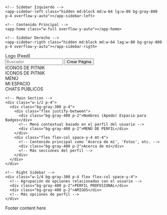 
  <!-- <div class="topbar stick">
		<div class="logo">
			<a title="" href="newsfeed.html"><img src="/assets/images/logo.png" alt=""></a>
		</div>
		<div class="top-area">
			<div class="main-menu">
				<span>
			    	<i class="fa fa-braille"></i>
			    </span>
			</div>
			<div class="top-search">
				<form method="post" class="">
					<input type="text" placeholder="Search People, Pages, Groups etc">
					<button data-ripple><i><svg xmlns="http://www.w3.org/2000/svg" data-name="Layer 1" viewBox="0 0 512 512" class="search-icon" height="15px" width="15px">
                        <path d="M455 455a25 25 0 01-35.4 0l-81.3-81.2a32.2 32.2 0 01-.9-44.7 137 137 0 00-101-229.5h-.5a136 136 0 00-97 40.9 137.3 137.3 0 00.6 192.7 136.4 136.4 0 00139.2 33.6 25 25 0 0115.3 47.6 187 187 0 01-190-46 187.5 187.5 0 01-.8-263 185.6 185.6 0 01132.5-55.8h.8A187 187 0 01385 350l69.9 69.8a25 25 0 010 35.4z"></path>
                        <path d="M0 0h512v512H0z" fill="none"></path>
                    </svg></i></button>
				</form>
			</div>
			<div class="page-name">
			    <span>Newsfeed</span>
			 </div>
			<ul class="setting-area float-left">
				<li><a href="newsfeed.html" title="Home" data-ripple=""><i><svg xmlns="http://www.w3.org/2000/svg" viewBox="0 0 514 458.5" class="" height="15px" fill="white">
					<path d="M507 185.7L315.7 20.9C283.6-6.7 236.8-7 204.3 20.2L7.2 185.5c-8.5 7.1-9.6 19.7-2.5 28.2 4 4.7 9.6 7.2 15.3 7.2s9.1-1.5 12.8-4.7l25.6-21.4v165.4c.9 54.4 45.4 98.4 100 98.4h197.2c54.6 0 99.1-44 100-98.4V194.3l25.4 21.8c8.4 7.2 21 6.3 28.2-2.1 7.2-8.4 6.3-21-2.1-28.2zM298.7 418.5h-83.5v-65.7c0-23 18.7-41.8 41.8-41.8s41.8 18.7 41.8 41.8v65.7zm116.8-60c0 33.1-26.9 60-60 60h-16.8v-65.7c0-45.1-36.7-81.8-81.8-81.8s-81.8 36.7-81.8 81.8v65.7h-16.8c-33.1 0-60-26.9-60-60V161.2L230 50.9c17.4-14.6 42.4-14.4 59.6.4l126 108.5v198.7z"></path>
				</svg></i></a></li>
				<li>
					<a href="" title="Friend Requests" data-ripple=""><em class="bg-red">5</em>
						<i><svg id="Layer_2" xmlns="http://www.w3.org/2000/svg" viewBox="0 0 499.3 512" height="16px" fill="white">
							<g>
								<path d="M196.3 239.5c30.4 0 58.1-11.4 79.3-30.1 7.2 12.8 17.4 23.7 30 32 15.5 10.1 33.1 15.4 51.2 15.4 6.4 0 12.8-.7 19.2-2 24.5-5.1 45.6-19.4 59.3-40.3 13.7-20.9 18.5-45.9 13.4-70.4-7.7-36.9-36.5-65.5-73.5-72.9-10.8-2.1-21.4 4.9-23.5 15.7-2.1 10.8 4.9 21.4 15.7 23.5 21.2 4.2 37.8 20.6 42.1 41.8 2.9 14 .2 28.4-7.7 40.3-7.9 12-19.9 20.2-34 23.1-14 2.9-28.4.2-40.3-7.7-12-7.9-20.2-19.9-23.1-34-.1-.6-.3-1.3-.5-1.9 7.7-15.8 12.1-33.6 12.1-52.4C316 53.7 262.3 0 196.3 0S76.5 53.7 76.5 119.8s53.7 119.8 119.8 119.8zm0-199.5c44 0 79.8 35.8 79.8 79.8s-35.8 79.8-79.8 79.8-79.8-35.8-79.8-79.8S152.3 40 196.3 40zM498.4 415.2c-15.6-51.9-57.9-92.1-110.5-105.1-10.7-2.6-21.6 3.9-24.2 14.6-2.6 10.7 3.9 21.6 14.6 24.2 38.9 9.6 70.2 39.3 81.7 77.7 2.6 8.7 10.5 14.3 19.1 14.3s3.8-.3 5.8-.8c10.6-3.2 16.6-14.3 13.4-24.9zM323.4 365.5c-7.8-7.8-20.5-7.8-28.3 0-7.8 7.8-7.8 20.5 0 28.3l25.7 25.7c-24.5 3.1-64.3 7.5-106.6 9.4-115.7 5-154.1-12.4-166.7-23.2-6.8-5.8-7.6-11.2-7.6-15.3 0-9.5 3.7-17.3 11.4-24.5C88.6 331 197 329.1 235.6 331.3c11 .6 20.5-7.8 21.1-18.8.6-11-7.8-20.5-18.8-21.1-1.6 0-38.8-2.2-83.1 1.9-62 5.6-106 20.3-130.8 43.5C8.5 351.3.2 369.7 0 390c-.2 17.8 7.3 33.7 21.5 46 26.3 22.7 76.7 33.8 153.5 33.8s26.8-.3 41.4-1c36.6-1.6 70.8-5 95.7-7.9l-16.9 16.9c-7.8 7.8-7.8 20.5 0 28.3 3.9 3.9 9 5.9 14.1 5.9s10.2-2 14.1-5.9l56.2-56.2c3.8-3.8 5.9-8.8 5.9-14.1s-2.1-10.4-5.9-14.1l-56.2-56.2z"></path>
							</g>
						</svg></i>
					</a>
					<div class="dropdowns">
						<span>5 New Requests <a href="#" title="">View all Requests</a></span>
						<ul class="drops-menu">
							<li>
								<div>
									<figure>
										<img src="/assets/images/resources/thumb-2.jpg" alt="">
									</figure>
									<div class="mesg-meta">
										<h6><a href="#" title="">Loren</a></h6>
										<span><b>Amy</b> is mutule friend</span>
										<i>yesterday</i>
									</div>
									<div class="add-del-friends">
										<a href="#" title=""><i class="ti-heart"></i></a>
										<a href="#" title=""><i class="ti-trash"></i></a>
									</div>
								</div>	
							</li>
							<li>
								<div>
									<figure>
										<img src="/assets/images/resources/thumb-3.jpg" alt="">
									</figure>
									<div class="mesg-meta">
										<h6><a href="#" title="">Tina Trump</a></h6>
										<span><b>Simson</b> is mutule friend</span>
										<i>2 days ago</i>
									</div>
									<div class="add-del-friends">
										<a href="#" title=""><i class="ti-heart"></i></a>
										<a href="#" title=""><i class="ti-trash"></i></a>
									</div>
								</div>	
							</li>
							<li>
								<div>
									<figure>
										<img src="/assets/images/resources/thumb-4.jpg" alt="">
									</figure>
									<div class="mesg-meta">
										<h6><a href="#" title="">Andrew</a></h6>
										<span><b>Bikra</b> is mutule friend</span>
										<i>4 hours ago</i>
									</div>
									<div class="add-del-friends">
										<a href="#" title=""><i class="ti-heart"></i></a>
										<a href="#" title=""><i class="ti-trash"></i></a>
									</div>
								</div>
							</li>
							<li>
								<div>
									<figure>
										<img src="/assets/images/resources/thumb-5.jpg" alt="">
									</figure>
									<div class="mesg-meta">
										<h6><a href="#" title="">Dasha</a></h6>
										<span><b>Sarah</b> is mutule friend</span>
										<i>9 hours ago</i>
									</div>
									<div class="add-del-friends">
										<a href="#" title=""><i class="ti-heart"></i></a>
										<a href="#" title=""><i class="ti-trash"></i></a>
									</div>
								</div>	
							</li>
							<li>
								<div>
									<figure>
										<img src="/assets/images/resources/thumb-1.jpg" alt="">
									</figure>
									<div class="mesg-meta">
										<h6><a href="#" title="">Emily</a></h6>
										<span><b>Amy</b> is mutule friend</span>
										<i>4 hours ago</i>
									</div>
									<div class="add-del-friends">
										<a href="#" title=""><i class="ti-heart"></i></a>
										<a href="#" title=""><i class="ti-trash"></i></a>
									</div>
								</div>	
							</li>
						</ul>
						<a href="friend-requests.html" title="" class="more-mesg">View All</a>
					</div>
				</li>
				<li>
					<a href="#" title="Notification" data-ripple="">
						<i><svg xmlns="http://www.w3.org/2000/svg" width="17" height="17" viewBox="0 0 24 24" fill="none" stroke="currentColor" stroke-width="2" stroke-linecap="round" stroke-linejoin="round" class="feather feather-bell">
							<path d="M18 8A6 6 0 0 0 6 8c0 7-3 9-3 9h18s-3-2-3-9"></path>
							<path d="M13.73 21a2 2 0 0 1-3.46 0"></path>
						</svg></i><em class="bg-purple">7</em>
					</a>
					<div class="dropdowns">
						<span>4 New Notifications <a href="#" title="">Mark all as read</a></span>
						<ul class="drops-menu">
							<li>
								<a href="notifications.html" title="">
									<figure>
										<img src="/assets/images/resources/thumb-1.jpg" alt="">
										<span class="status f-online"></span>
									</figure>
									<div class="mesg-meta">
										<h6>sarah Loren</h6>
										<span>commented on your new profile status</span>
										<i>2 min ago</i>
									</div>
								</a>
							</li>
							<li>
								<a href="notifications.html" title="">
									<figure>
										<img src="/assets/images/resources/thumb-2.jpg" alt="">
										<span class="status f-online"></span>
									</figure>
									<div class="mesg-meta">
										<h6>Jhon doe</h6>
										<span>Nicholas Grissom just became friends. Write on his wall.</span>
										<i>4 hours ago</i>
										<figure>
											<span>Today is Marina Valentine’s Birthday! wish for celebrating</span>
											<img src="/assets/images/birthday.png" alt="">
										</figure>
									</div>
								</a>
							</li>
							<li>
								<a href="notifications.html" title="">
									<figure>
										<img src="/assets/images/resources/thumb-3.jpg" alt="">
										<span class="status f-online"></span>
									</figure>
									<div class="mesg-meta">
										<h6>Andrew</h6>
										<span>commented on your photo.</span>
										<i>Sunday</i>
										<figure>
											<span>"Celebrity looks Beautiful in that outfit! We should see each"</span>
											<img src="/assets/images/resources/admin.jpg" alt="">
										</figure>
									</div>
								</a>
							</li>
							<li>
								<a href="notifications.html" title="">
									<figure>
										<img src="/assets/images/resources/thumb-4.jpg" alt="">
										<span class="status f-online"></span>
									</figure>
									<div class="mesg-meta">
										<h6>Tom cruse</h6>
										<span>nvited you to attend to his event Goo in</span>
										<i>May 19</i>
									</div>
								</a>
								<span class="tag">New</span>
							</li>
							<li>
								<a href="notifications.html" title="">
									<figure>
										<img src="/assets/images/resources/thumb-5.jpg" alt="">
										<span class="status f-online"></span>
									</figure>
									<div class="mesg-meta">
										<h6>Amy</h6>
										<span>Andrew Changed his profile picture. </span>
										<i>dec 18</i>
									</div>
								</a>
								<span class="tag">New</span>
							</li>
						</ul>
						<a href="notifications.html" title="" class="more-mesg">View All</a>
					</div>
				</li>
				<li>
					<a href="#" title="Messages" data-ripple=""><i><svg xmlns="http://www.w3.org/2000/svg" width="17" height="17" viewBox="0 0 24 24" fill="none" stroke="currentColor" stroke-width="2" stroke-linecap="round" stroke-linejoin="round" class="feather feather-message-square">
						<path d="M21 15a2 2 0 0 1-2 2H7l-4 4V5a2 2 0 0 1 2-2h14a2 2 0 0 1 2 2z"></path>
					</svg></i><em class="bg-blue">9</em></a>
					<div class="dropdowns">
						<span>5 New Messages <a href="#" title="">Mark all as read</a></span>
						<ul class="drops-menu">
							<li>
								<a class="show-mesg" href="#" title="">
									<figure>
										<img src="/assets/images/resources/thumb-1.jpg" alt="">
										<span class="status f-online"></span>
									</figure>
									<div class="mesg-meta">
										<h6>sarah Loren</h6>
										<span><i class="ti-check"></i> Hi, how r u dear ...?</span>
										<i>2 min ago</i>
									</div>
								</a>
							</li>
							<li>
								<a class="show-mesg" href="#" title="">
									<figure>
										<img src="/assets/images/resources/thumb-2.jpg" alt="">
										<span class="status f-offline"></span>
									</figure>
									<div class="mesg-meta">
										<h6>Jhon doe</h6>
										<span><i class="ti-check"></i> We’ll have to check that at the office and see if the client is on board with</span>
										<i>2 min ago</i>
									</div>
								</a>
							</li>
							<li>
								<a class="show-mesg" href="#" title="">
									<figure>
										<img src="/assets/images/resources/thumb-3.jpg" alt="">
										<span class="status f-online"></span>
									</figure>
									<div class="mesg-meta">
										<h6>Andrew</h6>
										<span> <i class="fa fa-paperclip"></i>Hi Jack's! It’s Diana, I just wanted to let you know that we have to reschedule..</span>
										<i>2 min ago</i>
									</div>
								</a>
							</li>
							<li>
								<a class="show-mesg" href="#" title="">
									<figure>
										<img src="/assets/images/resources/thumb-4.jpg" alt="">
										<span class="status f-offline"></span>
									</figure>
									<div class="mesg-meta">
										<h6>Tom cruse</h6>
										<span><i class="ti-check"></i> Great, I’ll see you tomorrow!.</span>
										<i>2 min ago</i>
									</div>
								</a>
								<span class="tag">New</span>
							</li>
							<li>
								<a class="show-mesg" href="#" title="">
									<figure>
										<img src="/assets/images/resources/thumb-5.jpg" alt="">
										<span class="status f-away"></span>
									</figure>
									<div class="mesg-meta">
										<h6>Amy</h6>
										<span><i class="fa fa-paperclip"></i> Sed ut perspiciatis unde omnis iste natus error sit </span>
										<i>2 min ago</i>
									</div>
								</a>
								<span class="tag">New</span>
							</li>
						</ul>
						<a href="chat-messenger.html" title="" class="more-mesg">View All</a>
					</div>
				</li>
				<li><a href="#" title="Languages" data-ripple=""><i>
					<svg xmlns="http://www.w3.org/2000/svg" width="17" height="17" viewBox="0 0 24 24" fill="none" stroke="currentColor" stroke-width="1" stroke-linecap="round" stroke-linejoin="round" class="feather feather-globe"><circle cx="12" cy="12" r="10"></circle><line x1="2" y1="12" x2="22" y2="12"></line><path d="M12 2a15.3 15.3 0 0 1 4 10 15.3 15.3 0 0 1-4 10 15.3 15.3 0 0 1-4-10 15.3 15.3 0 0 1 4-10z"></path></svg></i><em>EN</em></a>
					<div class="dropdowns languages">
						<div data-gutter="10" class="row">
							<div class="col-md-3">
							  <ul class="dropdown-meganav-select-list-lang">
								<li>
								  <a href="#">
									<img title="Image Title" alt="Image Alternative text" src="/assets/images/flags/UK.png">English(UK)
								  </a>
								</li>
								<li class="active">
								  <a href="#">
									<img title="Image Title" alt="Image Alternative text" src="/assets/images/flags/US.png">English(US)
								  </a>
								</li>
								<li>
								  <a href="#">
									<img title="Image Title" alt="Image Alternative text" src="/assets/images/flags/DE.png">Deutsch
								  </a>
								</li>
								<li>
								  <a href="#">
									<img title="Image Title" alt="Image Alternative text" src="/assets/images/flags/NED.png">Nederlands
								  </a>
								</li>
								<li>
								  <a href="#">
									<img title="Image Title" alt="Image Alternative text" src="/assets/images/flags/FR.png">Français
								  </a>
								</li>
								<li>
								  <a href="#">
									<img title="Image Title" alt="Image Alternative text" src="/assets/images/flags/SP.png">Español
								  </a>
								</li>
								<li>
								  <a href="#">
									<img title="Image Title" alt="Image Alternative text" src="/assets/images/flags/ARG.png">Español (AR)
								  </a>
								</li>
								<li>
								  <a href="#">
									<img title="Image Title" alt="Image Alternative text" src="/assets/images/flags/IT.png">Italiano
								  </a>
								</li>
								<li>
								  <a href="#">
									<img title="Image Title" alt="Image Alternative text" src="/assets/images/flags/PT.png">Português (PT)
								  </a>
								</li>
								<li>
								  <a href="#">
									<img title="Image Title" alt="Image Alternative text" src="/assets/images/flags/BR.png">Português (BR)
								  </a>
								</li>

							  </ul>
							</div>
							<div class="col-md-3">
							  <ul class="dropdown-meganav-select-list-lang">
								<li>
								  <a href="#">
									<img title="Image Title" alt="Image Alternative text" src="/assets/images/flags/FIN.png">Suomi
								  </a>
								</li>
								<li>
								  <a href="#">
									<img title="Image Title" alt="Image Alternative text" src="/assets/images/flags/SW.png">Svenska
								  </a>
								</li>
								<li>
								  <a href="#">
									<img title="Image Title" alt="Image Alternative text" src="/assets/images/flags/DEN.png">Dansk
								  </a>
								</li>
								<li>
								  <a href="#">
									<img title="Image Title" alt="Image Alternative text" src="/assets/images/flags/CZ.png">Čeština
								  </a>
								</li>
								<li>
								  <a href="#">
									<img title="Image Title" alt="Image Alternative text" src="/assets/images/flags/HUN.png">Magyar
								  </a>
								</li>
								<li>
								  <a href="#">
									<img title="Image Title" alt="Image Alternative text" src="/assets/images/flags/ROM.png">Română
								  </a>
								</li>
								<li>
								  <a href="#">
									<img title="Image Title" alt="Image Alternative text" src="/assets/images/flags/JP.png">日本語
								  </a>
								</li>
								<li>
								  <a href="#">
									<img title="Image Title" alt="Image Alternative text" src="/assets/images/flags/CN.png">简体中文
								  </a>
								</li>
								<li>
								  <a href="#">
									<img title="Image Title" alt="Image Alternative text" src="/assets/images/flags/PL.png">Polski
								  </a>
								</li>
								<li>
								  <a href="#">
									<img title="Image Title" alt="Image Alternative text" src="/assets/images/flags/GR.png">Ελληνικά
								  </a>
								</li>

							  </ul>
							</div>
							<div class="col-md-3">
							  <ul class="dropdown-meganav-select-list-lang">
								<li>
								  <a href="#">
									<img title="Image Title" alt="Image Alternative text" src="/assets/images/flags/TUR.png">Türkçe
								  </a>
								</li>
								<li>
								  <a href="#">
									<img title="Image Title" alt="Image Alternative text" src="/assets/images/flags/BUL.png">Български
								  </a>
								</li>
								<li>
								  <a href="#">
									<img title="Image Title" alt="Image Alternative text" src="/assets/images/flags/ARB.png">العربية
								  </a>
								</li>
								<li>
								  <a href="#">
									<img title="Image Title" alt="Image Alternative text" src="/assets/images/flags/KOR.png">한국어
								  </a>
								</li>
								<li>
								  <a href="#">
									<img title="Image Title" alt="Image Alternative text" src="/assets/images/flags/ISR.png">עברית
								  </a>
								</li>
								<li>
								  <a href="#">
									<img title="Image Title" alt="Image Alternative text" src="/assets/images/flags/LAT.png">Latviski
								  </a>
								</li>
								<li>
								  <a href="#">
									<img title="Image Title" alt="Image Alternative text" src="/assets/images/flags/UKR.png">Українська
								  </a>
								</li>
								<li>
								  <a href="#">
									<img title="Image Title" alt="Image Alternative text" src="/assets/images/flags/IND.png">Bahasa Indonesia
								  </a>
								</li>
								<li>
								  <a href="#">
									<img title="Image Title" alt="Image Alternative text" src="/assets/images/flags/MAL.png">Bahasa Malaysia
								  </a>
								</li>
								<li>
								  <a href="#">
									<img title="Image Title" alt="Image Alternative text" src="/assets/images/flags/TAI.png">ภาษาไทย
								  </a>
								</li>

							  </ul>
							</div>
							<div class="col-md-3">
							  <ul class="dropdown-meganav-select-list-lang">
								<li>
								  <a href="#">
									<img title="Image Title" alt="Image Alternative text" src="/assets/images/flags/CRO.png">Hrvatski
								  </a>
								</li>
								<li>
								  <a href="#">
									<img title="Image Title" alt="Image Alternative text" src="/assets/images/flags/LIT.png">Lietuvių
								  </a>
								</li>
								<li>
								  <a href="#">
									<img title="Image Title" alt="Image Alternative text" src="/assets/images/flags/SLO.png">Slovenčina
								  </a>
								</li>
								<li>
								  <a href="#">
									<img title="Image Title" alt="Image Alternative text" src="/assets/images/flags/SERB.png">Srpski
								  </a>
								</li>
								<li>
								  <a href="#">
									<img title="Image Title" alt="Image Alternative text" src="/assets/images/flags/SLOVE.png">Slovenščina
								  </a>
								</li>
								<li>
								  <a href="#">
									<img title="Image Title" alt="Image Alternative text" src="/assets/images/flags/NAM.png">Tiếng Việt
								  </a>
								</li>
								<li>
								  <a href="#">
									<img title="Image Title" alt="Image Alternative text" src="/assets/images/flags/PHI.png">Filipino
								  </a>
								</li>
								<li>
								  <a href="#">
									<img title="Image Title" alt="Image Alternative text" src="/assets/images/flags/ICE.png">Íslenska
								  </a>
								</li>
								<li>
								  <a href="#">
									<img title="Image Title" alt="Image Alternative text" src="/assets/images/flags/EST.png">Eesti
								  </a>
								</li>
								<li>
								  <a href="#">
									<img title="Image Title" alt="Image Alternative text" src="/assets/images/flags/RU.png">Русский
								  </a>
								</li>
							  </ul>
							</div>
						  </div>
					</div>
				</li>
				<li><a href="#" title="Help" data-ripple=""><i>
					<svg xmlns="http://www.w3.org/2000/svg" width="17" height="17" viewBox="0 0 24 24" fill="none" stroke="currentColor" stroke-width="2" stroke-linecap="round" stroke-linejoin="round" class="feather feather-help-circle"><circle cx="12" cy="12" r="10"></circle><path d="M9.09 9a3 3 0 0 1 5.83 1c0 2-3 3-3 3"></path><line x1="12" y1="17" x2="12.01" y2="17"></line></svg></i></a>
					<div class="dropdowns helps">
						<span>Quick Help</span>
						<form method="post">
							<input type="text" placeholder="How can we help you?">
						</form>
						<span>Help with this page</span>
						<ul class="help-drop">
							<li><a href="forum.html" title=""><i class="fa-brands fa-forumbee"></i> Community & Forum</a></li>
							<li><a href="faq.html" title=""><i class="fa-regular fa-circle-question"></i> FAQs</a></li>
							<li><a href="career.html" title=""><i class="fa-sharp fa-regular fa-signal"></i> Carrers</a></li>
							<li><a href="privacy.html" title=""><i class="fa-regular fa-newspaper"></i> Terms & Policy</a></li>
							<li><a href="#" title=""><i class="fa-regular fa-location-dot"></i> Contact</a></li>
							<li><a href="#" title=""><i class="fa-regular fa-bug"></i> Report a Problem</a></li>
						</ul>
					</div>
				</li>
			</ul>
			<div class="user-img">
				<h5>Jack Carter</h5>
				<img src="/assets/images/resources/admin.jpg" alt="">
				<span class="status f-online"></span>
				<div class="user-setting">
					<span class="seting-title">Chat setting <a href="#" title="">see all</a></span>
					<ul class="chat-setting">
						<li><a href="#" title=""><span class="status f-online"></span>online</a></li>
						<li><a href="#" title=""><span class="status f-away"></span>away</a></li>
						<li><a href="#" title=""><span class="status f-off"></span>offline</a></li>
					</ul>
					<span class="seting-title">User setting <a href="#" title="">see all</a></span>
					<ul class="log-out">
						<li><a href="about.html" title=""><i class="ti-user"></i> view profile</a></li>
						<li><a href="setting.html" title=""><i class="ti-pencil-alt"></i>edit profile</a></li>
						<li><a href="#" title=""><i class="ti-target"></i>activity log</a></li>
						<li><a href="setting.html" title=""><i class="ti-settings"></i>account setting</a></li>
						<li><a href="logout.html" title=""><i class="ti-power-off"></i>log out</a></li>
					</ul>
				</div>
			</div>
			<span class="main-menu" data-ripple="">
				<svg xmlns="http://www.w3.org/2000/svg" width="16" viewBox="0 0 24 24" fill="none" stroke="currentColor" stroke-width="2" stroke-linecap="round" stroke-linejoin="round" class="feather feather-sliders">
					<line x1="4" y1="21" x2="4" y2="14"></line>
					<line x1="4" y1="10" x2="4" y2="3"></line>
					<line x1="12" y1="21" x2="12" y2="12"></line>
					<line x1="12" y1="8" x2="12" y2="3"></line>
					<line x1="20" y1="21" x2="20" y2="16"></line>
					<line x1="20" y1="12" x2="20" y2="3"></line>
					<line x1="1" y1="14" x2="7" y2="14"></line>
					<line x1="9" y1="8" x2="15" y2="8"></line>
					<line x1="17" y1="16" x2="23" y2="16"></line>
				</svg>
				</span>
		</div>
		<nav>
			<ul class="nav-list">
				<li><a class="" href="#" title=""><i class="fa fa-home"></i> Home Pages</a>
					<ul>
						<li><a href="index.html" title="">Home 1</a></li>
						<li><a href="index2.html" title="">Home 2</a></li>
						<li><a href="company-landing.html" title="">Company Landing</a></li>
						<li><a href="pitrest.html" title="">Pitrest</a></li>
						<li><a href="redpit.html" title="">Redpit</a></li>
						<li><a href="redpit-category.html" title="">Redpit Category</a></li>
						<li><a href="soundnik.html" title="">Soundnik</a></li>
						<li><a href="soundnik-detail.html" title="">Soundnik Single</a></li>
						<li><a href="career.html" title="">Pitjob</a></li>
						<li><a href="shop.html" title="">Shop</a></li>
						<li><a href="classified.html" title="">Classified</a></li>
						<li><a href="pitpoint.html" title="">PitPoint</a></li>
						<li><a href="pittube.html" title="">Pittube</a></li>
						<li><a href="chat-messenger.html" title="">Messenger</a></li>
					</ul>
				</li>
				<li><a class="" href="#" title=""><i class="fa-solid fa-microphone"></i> Podcast</a>
					<ul>
						<li><a href="podcast.html" title="">Podcast</a></li>
						<li><a href="podcast-all.html" title="">Pittube All</a></li>
						<li><a href="podcast-personal.html" title="">Podcast Personal</a></li>
						<li><a href="live-streaming.html" title="">Live Streaming</a></li>
					</ul>
				</li>
				<li><a class="" href="#" title=""><i class="fa fa-film"></i> Pittube</a>
					<ul>
						<li><a href="pittube.html" title="">Pittube</a></li>
						<li><a href="pittube-detail.html" title="">Pittube single</a></li>
						<li><a href="pittube-category.html" title="">Pittube Category</a></li>
						<li><a href="pittube-channel.html" title="">Pittube Channel</a></li>
						<li><a href="pittube-search-result.html" title="">Pittube Search Result</a></li>
					</ul>
				</li>
				<li><a class="" href="#" title=""><i class="fa fa-female"></i> PitPoint</a>
					<ul>
						<li><a href="pitpoint.html" title="">PitPoint</a></li>
						<li><a href="pitpoint-detail.html" title="">Pitpoint Detail</a></li>
						<li><a href="pitpoint-list.html" title="">Pitpoint List style</a></li>
						<li><a href="pitpoint-without-baner.html" title="">Pitpoint without Banner</a></li>
						<li><a href="pitpoint-search-result.html" title="">Pitpoint Search</a></li>
					</ul>
				</li>
				<li><a class="" href="#" title=""><i class="fa fa-graduation-cap"></i> Pitjob</a>
					<ul>
						<li><a href="career.html" title="">Pitjob</a></li>
						<li><a href="career-detail.html" title="">Pitjob Detail</a></li>
						<li><a href="career-search-result.html" title="">Job seach page</a></li>
						<li><a href="social-post-detail.html" title="">Social Post Detail</a></li>
					</ul>
				</li>
				<li><a class="" href="#" title=""><i class="fa fa-repeat"></i> Timeline</a>
					<ul>
						<li><a href="timeline.html" title="">Timeline</a></li>
						<li><a href="timeline-photos.html" title="">Timeline Photos</a></li>
						<li><a href="timeline-videos.html" title="">Timeline Videos</a></li>
						<li><a href="timeline-groups.html" title="">Timeline Groups</a></li>
						<li><a href="timeline-friends.html" title="">Timeline Friends</a></li>
						<li><a href="timeline-friends2.html" title="">Timeline Friends-2</a></li>
						<li><a href="about.html" title="">Timeline About</a></li>
						<li><a href="blog-posts.html" title="">Timeline Blog</a></li>
						<li><a href="friends-birthday.html" title="">Friends' Birthday</a></li>
						<li><a href="newsfeed.html" title="">Newsfeed</a></li>
						<li><a href="search-result.html" title="">Search Result</a></li>
						<li><a href="library.html" title="">Library</a></li>
						<li><a href="library-detail.html" title="">Library Detail</a></li>
						<li><a href="ad-center.html" title="">Ad Center</a></li>
					</ul>
				</li>
				<li><a class="" href="#" title=""><i class="fa fa-heart"></i> Favourit Page</a>
					<ul>
						<li><a href="fav-page.html" title="">Favourit Page</a></li>
						<li><a href="games.html" title="">Games</a></li>
						<li><a href="fav-favers.html" title="">Fav Page Likers</a></li>
						<li><a href="fav-events.html" title="">Fav Events</a></li>
						<li><a href="fav-event-invitations.html" title="">Fav Event Invitations</a></li>
						<li><a href="event-calendar.html" title="">Event Calendar</a></li>
						<li><a href="fav-page-create.html" title="">Create New Page</a></li>
						<li><a href="price-plans.html" title="">Price Plan</a></li>
					</ul>
				</li>
				<li><a class="" href="#" title=""><i class="fa-brands fa-forumbee"></i> Forum</a>
					<ul>
						<li><a href="forum.html" title="">Forum</a></li>
						<li><a href="forum-create-topic.html" title="">Forum Create Topic</a></li>
						<li><a href="forum-open-topic.html" title="">Forum Open Topic</a></li>
						<li><a href="forums-category.html" title="">Forum Category</a></li>
					</ul>
				</li>
				<li><a class="" href="#" title=""><i class="fa-solid fa-star"></i> Featured</a>
					<ul>
						<li><a href="chat-messenger.html" title="">Messenger (Chatting)</a></li>
						<li><a href="notifications.html" title="">Notifications</a></li>
						<li><a href="badges.html" title="">Badges</a></li>
						<li><a href="faq.html" title="">Faq's</a></li>
						<li><a href="contribution.html" title="">Contriburion Page</a></li>
						<li><a href="manage-page.html" title="">Manage Page</a></li>
						<li><a href="weather-forecast.html" title="">weather-forecast</a></li>
						<li><a href="statistics.html" title="">Statics/Analytics</a></li>
						<li><a href="shop-cart.html" title="">Shop Cart</a></li>
					</ul>
				</li>
				<li><a class="" href="#" title=""><i class="fa fa-gears"></i> Account Setting</a>
					<ul>
						<li><a href="setting.html" title="">Setting</a></li>
						<li><a href="privacy.html" title="">Privacy</a></li>
						<li><a href="support-and-help.html" title="">Support & Help</a></li>
						<li><a href="support-and-help-detail.html" title="">Support Detail</a></li>
						<li><a href="support-and-help-search-result.html" title="">Support Search</a></li>
					</ul>
				</li>
				<li><a class="" href="#" title=""><i class="fa fa-lock"></i> Authentication</a>
					<ul>
						<li><a href="login.html" title="">Login Page</a></li>
						<li><a href="register2.html" title="">Register Page2</a></li>
						<li><a href="register.html" title="">Register Page</a></li>
						<li><a href="logout.html" title="">Logout Page</a></li>
						<li><a href="coming-soon.html" title="">Coming Soon</a></li>
						<li><a href="error-404.html" title="">Error 404</a></li>
						<li><a href="error-404-2.html" title="">Error 404-2</a></li>
						<li><a href="error-500.html" title="">Error 500</a></li>
					</ul>
				</li>
				<li><a class="" href="#" title=""><i class="fa fa-wrench"></i> Tools</a>
					<ul>
						<li><a href="typography.html" title="">Typography</a></li>
						<li><a href="popup-modals.html" title="">Popups/Modals</a></li>
						<li><a href="post-versions.html" title="">Post Versions</a></li>
						<li><a href="sliders.html" title="">Sliders / Carousel</a></li>
						<li><a href="google-map.html" title="">Google Maps</a></li>
						<li><a href="widgets.html" title="">Widgets</a></li>
					</ul>
				</li>
			</ul>
			
		</nav>
	</div> -->

  <!-- <div class="fixed-sidebar right">
		<div class="chat-friendz">
			<ul class="chat-users">
				<li>
					<div class="author-thmb">
						<img src="/assets/images/resources/side-friend1.jpg" alt="">
						<span class="status f-online"></span>
					</div>
				</li>
				<li>
					<div class="author-thmb">
						<img src="/assets/images/resources/side-friend2.jpg" alt="">
						<span class="status f-away"></span>
					</div>
				</li>
				<li>
					<div class="author-thmb">
						<img src="/assets/images/resources/side-friend3.jpg" alt="">
						<span class="status f-online"></span>
					</div>
				</li>
				<li>
					<div class="author-thmb">
						<img src="/assets/images/resources/side-friend4.jpg" alt="">
						<span class="status f-offline"></span>
					</div>
				</li>
				<li>
					<div class="author-thmb">
						<img src="/assets/images/resources/side-friend5.jpg" alt="">
						<span class="status f-online"></span>
					</div>
				</li>
				<li>
					<div class="author-thmb">
						<img src="/assets/images/resources/side-friend6.jpg" alt="">
						<span class="status f-online"></span>
					</div>
				</li>
				<li>
					<div class="author-thmb">
						<img src="/assets/images/resources/side-friend7.jpg" alt="">
						<span class="status f-offline"></span>
					</div>
				</li>
				<li>
					<div class="author-thmb">
						<img src="/assets/images/resources/side-friend8.jpg" alt="">
						<span class="status f-online"></span>
					</div>
				</li>
				<li>
					<div class="author-thmb">
						<img src="/assets/images/resources/side-friend9.jpg" alt="">
						<span class="status f-away"></span>
					</div>
				</li>
				<li>
					<div class="author-thmb">
						<img src="/assets/images/resources/side-friend10.jpg" alt="">
						<span class="status f-away"></span>
					</div>
				</li>
				<li>
					<div class="author-thmb">
						<img src="/assets/images/resources/side-friend8.jpg" alt="">
						<span class="status f-online"></span>
					</div>
				</li>
			</ul>
			<div class="chat-box">
				<div class="chat-head">
					<span class="status f-online"></span>
					<h6>Bucky Barnes</h6>
					<div class="more">
						<div class="more-optns"><i class="ti-more-alt"></i>
							<ul>
								<li>block chat</li>
								<li>unblock chat</li>
								<li>conversation</li>
							</ul>
						</div>
						<span class="close-mesage"><i class="ti-close"></i></span>
					</div>
				</div>
				<div class="chat-list">
					<ul>
						<li class="me">
							<div class="chat-thumb"><img src="/assets/images/resources/chatlist1.jpg" alt=""></div>
							<div class="notification-event">
								<span class="chat-message-item">
									HI, Jack i have faced a problem with your software. are you available now, when i install this i have to received an error.
								</span>
								<span class="notification-date"><time datetime="2004-07-24T18:18" class="entry-date updated">Today at 2:12pm</time></span>
							</div>
						</li>
						<li class="you">
							<div class="chat-thumb"><img src="/assets/images/resources/chatlist2.jpg" alt=""></div>
							<div class="notification-event">
								<span class="chat-message-item">
									Hi tina, Please let me know your purchase code, and show me the screnshot of error.
								</span>
								<span class="notification-date"><time datetime="2004-07-24T18:18" class="entry-date updated">Today at 2:14pm</time></span>
							</div>
						</li>
						<li class="me">
							<div class="chat-thumb"><img src="/assets/images/resources/chatlist1.jpg" alt=""></div>
							<div class="notification-event">
								<span class="chat-message-item">
									Yes, sure please wait a while, i ll show you the complete error list. Thank you.
								</span>
								<span class="notification-date"><time datetime="2004-07-24T18:18" class="entry-date updated">Today at 2:15pm</time></span>
							</div>
						</li>
					</ul>
					<form class="text-box">
						<textarea placeholder="Post enter to post..."></textarea>
						<div class="add-smiles">
							<span title="add icon" class="em em-expressionless"></span>
							<div class="smiles-bunch">
								<i class="em em---1"></i>
								<i class="em em-smiley"></i>
								<i class="em em-anguished"></i>
								<i class="em em-laughing"></i>
								<i class="em em-angry"></i>
								<i class="em em-astonished"></i>
								<i class="em em-blush"></i>
								<i class="em em-disappointed"></i>
								<i class="em em-worried"></i>
								<i class="em em-kissing_heart"></i>
								<i class="em em-rage"></i>
								<i class="em em-stuck_out_tongue"></i>
							</div>
						</div>
						
						<button type="submit"></button>
					</form>
				</div>
			</div>
		</div>
	</div> -->

  <!-- right sidebar user chat -->

  <!-- <div class="fixed-sidebar left">
		<div class="menu-left">
			<ul class="left-menu">
				<li>
					<a class="menu-small" href="#" title="">
						<i class="ti-menu"></i>
					</a>
				</li>
				
				<li>
					<a href="shop.html" title="Market Place" data-toggle="tooltip" data-placement="right">
						<i>
							<svg clip-rule="evenodd" fill-rule="evenodd" height="20px" image-rendering="optimizeQuality" shape-rendering="geometricPrecision" text-rendering="geometricPrecision" viewBox="-.83 -.04 65.2 69.73" width="20px" xmlns="http://www.w3.org/2000/svg">
							<g fill="#535165">
							<path d="m15.97 23.88c.57 1.08.56 2.79 2.6 4.44 4.38 3.54 10.01 1.89 12.04-1.87.27-.5.93-2.38 1.08-2.58.6 1.04.57 2.57 2.63 4.44 4.2 3.79 11.56 2.12 13.06-4.46l.41.88c.51 1.66 1.26 2.72 2.63 3.87 5.18 4.35 13.95-.08 12.77-7.53-.15-.96-2.08-6.61-2.51-8.01-.79-2.56-1.76-5.35-2.52-7.92-.8-2.66-1.46-5.07-5.45-5.11-6.99-.07-14.02 0-21.02 0s-14.01-.03-21.02 0c-1.48.01-2.98.56-3.78 1.36-.98 1-1.21 2.22-1.65 3.62-.83 2.7-1.68 5.32-2.55 8.02-.46 1.41-2.3 6.91-2.48 7.99-1.04 6.42 5.42 11.06 10.96 8.63 2.04-.89 3.77-2.74 4.4-4.82.17-.58.1-.68.4-.95zm-7.59 9.14-2.52-.08-.03 16.97c-.02 4.51 3.12 7.66 7.56 7.67 11.96 0 24.89-.1 37.01.01 3.44.03 7.12-2.99 7.12-7.14l.01-17.52c-.57-.06-2.14.11-2.93.09-1.26-.03-1.83-.43-2.89-.51l-.01 16.99c0 2.6-.98 2.1-3.2 2.1-10.44 0-20.88-.05-31.31.09l-3.53-.02c-2.46 0-2.03-1.2-2.04-4.34l.03-14.8c-1.01-.01-1.82.49-3.27.49z" />
							<path d="m7.33 69.56h.76l-.26-8.62h-1.11l-2.67 7.04-2.68-7.04h-1.11l-.26 8.62h.76l.19-7.86 2.51 6.75h1.18l2.51-6.75zm7.17-4.61c0-1.17-.65-1.82-2.28-1.82-.64 0-1.43.1-1.94.24l.12.64c.58-.12 1.24-.21 1.86-.21 1.04 0 1.49.29 1.49 1.15v1.23h-1.86c-1.25 0-1.86.42-1.86 1.75 0 1.13.52 1.76 1.64 1.76.83 0 1.52-.24 2.13-.62l.05.49h.65zm-.75 3.42c-.57.4-1.31.65-1.93.65-.88 0-1.03-.34-1.03-1.08 0-.82.25-1.08 1.12-1.08h1.84zm5.48-5.24c-.6.22-1.27.65-1.94 1.09l-.04-.96h-.68v6.3h.75v-4.53c.61-.4 1.34-.88 2-1.16zm2.13 6.43v-8.98l-.75.1v8.88zm2.83-6.3-2.49 3.11 2.57 3.19h.95l-2.61-3.19 2.51-3.11zm2.85 4.17v-.79h3.89v-1.22c0-1.29-.51-2.29-2.29-2.29-1.77 0-2.35 1-2.35 2.29v1.98c0 1.37.57 2.29 2.34 2.29.76 0 1.59-.14 2.17-.35l-.13-.61c-.62.17-1.34.3-1.99.3-1.26 0-1.64-.48-1.64-1.6zm0-2.04c0-1.06.42-1.61 1.6-1.61s1.56.55 1.56 1.61v.57h-3.16zm8.88 3.47c-.38.12-.78.19-1.13.19-.64 0-.72-.24-.72-.79v-4.35h1.85l.08-.65h-1.93v-1.6l-.75.11v1.49h-1.22v.65h1.22v4.42c0 1 .42 1.36 1.42 1.36.45 0 .96-.1 1.32-.24zm1.76.7h.76v-3.29h2.17c1.73 0 2.37-.79 2.37-1.99v-1.35c0-1.2-.64-1.99-2.37-1.99h-2.93zm4.53-6.63v1.35c0 .95-.5 1.31-1.59 1.31h-2.18v-3.96h2.18c1.09 0 1.59.36 1.59 1.3zm3.2 6.63v-8.98l-.75.1v8.88zm6.41-4.61c0-1.17-.65-1.82-2.28-1.82-.65 0-1.44.1-1.94.24l.11.64a9.65 9.65 0 0 1 1.87-.21c1.04 0 1.49.29 1.49 1.15v1.23h-1.87c-1.24 0-1.85.42-1.85 1.75 0 1.13.52 1.76 1.63 1.76.83 0 1.53-.24 2.14-.62l.05.49h.65zm-.75 3.42c-.57.4-1.31.65-1.93.65-.88 0-1.04-.34-1.04-1.08 0-.82.26-1.08 1.13-1.08h1.84zm3.18-3.09c0-1.13.46-1.48 1.64-1.48.37 0 .81.04 1.34.13l.09-.62a5.96 5.96 0 0 0 -1.43-.18c-1.78 0-2.39.81-2.39 2.17v2.22c0 1.36.61 2.17 2.39 2.17.42 0 .99-.06 1.43-.18l-.09-.62c-.53.09-.97.13-1.34.13-1.18 0-1.64-.35-1.64-1.48zm5.21 2.15v-.79h3.9v-1.22c0-1.29-.52-2.29-2.3-2.29-1.77 0-2.35 1-2.35 2.29v1.98c0 1.37.57 2.29 2.34 2.29.77 0 1.59-.14 2.18-.35l-.13-.61c-.62.17-1.35.3-2 .3-1.25 0-1.64-.48-1.64-1.6zm0-2.04c0-1.06.43-1.61 1.6-1.61 1.18 0 1.56.55 1.56 1.61v.57h-3.16z" fill-rule="nonzero" />
							</g>
							</svg></i>
					</a>
				</li>
				<li>
					<a href="forum.html" title="Forum" data-toggle="tooltip" data-placement="right">
						<i class="fa-brands fa-forumbee"></i>
					</a>
				</li>
				<li>
					<a href="timeline-friends.html" title="Friends" data-toggle="tooltip" data-placement="right">
						<i class="fa-regular fa-user"></i>
					</a>
				</li>
				<li>
					<a href="fav-page.html" title="Favourit page" data-toggle="tooltip" data-placement="right">
						<i class="fa-regular fa-star-christmas"></i>
					</a>
				</li>
				<li>
					<a href="chat-messenger.html" title="Messages" data-toggle="tooltip" data-placement="right">
						<i class="fa-regular fa-messages"></i>
					</a>
				</li>
				<li>
					<a href="notifications.html" title="Notification" data-toggle="tooltip" data-placement="right">
						<i class="fa-regular fa-bell"></i>
					</a>
				</li>
				
				<li>
					<a href="statistics.html" title="Account Stats" data-toggle="tooltip" data-placement="right">
						<i class="fa-regular fa-chart-line"></i>
					</a>
				</li>
				
				<li>
					<a href="support-and-help.html" title="Help" data-toggle="tooltip" data-placement="right">
						<i class="fa-regular fa-square-question"></i>
					</a>
				</li>
				<li>
					<a href="faq.html" title="Faq's" data-toggle="tooltip" data-placement="right">
						<i class="fa-regular fa-lightbulb-on"></i>
					</a>
				</li>
			</ul>
		</div>
		<div class="left-menu-full">
			<ul class="menu-slide">
				<li><a class="closd-f-menu" href="#" title=""><i class="fa-sharp fa-regular fa-xmark"></i> close Menu</a></li>
				<li class="menu-item-has-children"><a class="" href="#" title=""><i class="fa-regular fa-house"></i> Home Pages</a>
					<ul class="submenu">
						<li><a href="index.html" title="">Home 1</a></li>
						<li><a href="index2.html" title="">Home 2</a></li>
						<li><a href="company-landing.html" title="">Company Landing</a></li>
						<li><a href="pitrest.html" title="">Pitrest</a></li>
						<li><a href="redpit.html" title="">Redpit</a></li>
						<li><a href="redpit-category.html" title="">Redpit Category</a></li>
						<li><a href="soundnik.html" title="">Soundnik</a></li>
						<li><a href="soundnik-detail.html" title="">Soundnik Single</a></li>
						<li><a href="career.html" title="">Pitjob</a></li>
						<li><a href="shop.html" title="">Market Place</a></li>
						<li><a href="classified.html" title="">Classified</a></li>
						<li><a href="pitpoint.html" title="">PitPoint</a></li>
						<li><a href="pittube.html" title="">Pittube</a></li>
						<li><a href="chat-messenger.html" title="">Messenger</a></li>
					</ul>
				</li>
				<li class="menu-item-has-children"><a class="" href="shop.html" title=""><i>
					<svg clip-rule="evenodd" fill-rule="evenodd" height="16px" image-rendering="optimizeQuality" shape-rendering="geometricPrecision" text-rendering="geometricPrecision" viewBox="-.83 -.04 65.2 69.73" width="16px" xmlns="http://www.w3.org/2000/svg">
					<g fill="#535165">
					<path d="m15.97 23.88c.57 1.08.56 2.79 2.6 4.44 4.38 3.54 10.01 1.89 12.04-1.87.27-.5.93-2.38 1.08-2.58.6 1.04.57 2.57 2.63 4.44 4.2 3.79 11.56 2.12 13.06-4.46l.41.88c.51 1.66 1.26 2.72 2.63 3.87 5.18 4.35 13.95-.08 12.77-7.53-.15-.96-2.08-6.61-2.51-8.01-.79-2.56-1.76-5.35-2.52-7.92-.8-2.66-1.46-5.07-5.45-5.11-6.99-.07-14.02 0-21.02 0s-14.01-.03-21.02 0c-1.48.01-2.98.56-3.78 1.36-.98 1-1.21 2.22-1.65 3.62-.83 2.7-1.68 5.32-2.55 8.02-.46 1.41-2.3 6.91-2.48 7.99-1.04 6.42 5.42 11.06 10.96 8.63 2.04-.89 3.77-2.74 4.4-4.82.17-.58.1-.68.4-.95zm-7.59 9.14-2.52-.08-.03 16.97c-.02 4.51 3.12 7.66 7.56 7.67 11.96 0 24.89-.1 37.01.01 3.44.03 7.12-2.99 7.12-7.14l.01-17.52c-.57-.06-2.14.11-2.93.09-1.26-.03-1.83-.43-2.89-.51l-.01 16.99c0 2.6-.98 2.1-3.2 2.1-10.44 0-20.88-.05-31.31.09l-3.53-.02c-2.46 0-2.03-1.2-2.04-4.34l.03-14.8c-1.01-.01-1.82.49-3.27.49z" />
					<path d="m7.33 69.56h.76l-.26-8.62h-1.11l-2.67 7.04-2.68-7.04h-1.11l-.26 8.62h.76l.19-7.86 2.51 6.75h1.18l2.51-6.75zm7.17-4.61c0-1.17-.65-1.82-2.28-1.82-.64 0-1.43.1-1.94.24l.12.64c.58-.12 1.24-.21 1.86-.21 1.04 0 1.49.29 1.49 1.15v1.23h-1.86c-1.25 0-1.86.42-1.86 1.75 0 1.13.52 1.76 1.64 1.76.83 0 1.52-.24 2.13-.62l.05.49h.65zm-.75 3.42c-.57.4-1.31.65-1.93.65-.88 0-1.03-.34-1.03-1.08 0-.82.25-1.08 1.12-1.08h1.84zm5.48-5.24c-.6.22-1.27.65-1.94 1.09l-.04-.96h-.68v6.3h.75v-4.53c.61-.4 1.34-.88 2-1.16zm2.13 6.43v-8.98l-.75.1v8.88zm2.83-6.3-2.49 3.11 2.57 3.19h.95l-2.61-3.19 2.51-3.11zm2.85 4.17v-.79h3.89v-1.22c0-1.29-.51-2.29-2.29-2.29-1.77 0-2.35 1-2.35 2.29v1.98c0 1.37.57 2.29 2.34 2.29.76 0 1.59-.14 2.17-.35l-.13-.61c-.62.17-1.34.3-1.99.3-1.26 0-1.64-.48-1.64-1.6zm0-2.04c0-1.06.42-1.61 1.6-1.61s1.56.55 1.56 1.61v.57h-3.16zm8.88 3.47c-.38.12-.78.19-1.13.19-.64 0-.72-.24-.72-.79v-4.35h1.85l.08-.65h-1.93v-1.6l-.75.11v1.49h-1.22v.65h1.22v4.42c0 1 .42 1.36 1.42 1.36.45 0 .96-.1 1.32-.24zm1.76.7h.76v-3.29h2.17c1.73 0 2.37-.79 2.37-1.99v-1.35c0-1.2-.64-1.99-2.37-1.99h-2.93zm4.53-6.63v1.35c0 .95-.5 1.31-1.59 1.31h-2.18v-3.96h2.18c1.09 0 1.59.36 1.59 1.3zm3.2 6.63v-8.98l-.75.1v8.88zm6.41-4.61c0-1.17-.65-1.82-2.28-1.82-.65 0-1.44.1-1.94.24l.11.64a9.65 9.65 0 0 1 1.87-.21c1.04 0 1.49.29 1.49 1.15v1.23h-1.87c-1.24 0-1.85.42-1.85 1.75 0 1.13.52 1.76 1.63 1.76.83 0 1.53-.24 2.14-.62l.05.49h.65zm-.75 3.42c-.57.4-1.31.65-1.93.65-.88 0-1.04-.34-1.04-1.08 0-.82.26-1.08 1.13-1.08h1.84zm3.18-3.09c0-1.13.46-1.48 1.64-1.48.37 0 .81.04 1.34.13l.09-.62a5.96 5.96 0 0 0 -1.43-.18c-1.78 0-2.39.81-2.39 2.17v2.22c0 1.36.61 2.17 2.39 2.17.42 0 .99-.06 1.43-.18l-.09-.62c-.53.09-.97.13-1.34.13-1.18 0-1.64-.35-1.64-1.48zm5.21 2.15v-.79h3.9v-1.22c0-1.29-.52-2.29-2.3-2.29-1.77 0-2.35 1-2.35 2.29v1.98c0 1.37.57 2.29 2.34 2.29.77 0 1.59-.14 2.18-.35l-.13-.61c-.62.17-1.35.3-2 .3-1.25 0-1.64-.48-1.64-1.6zm0-2.04c0-1.06.43-1.61 1.6-1.61 1.18 0 1.56.55 1.56 1.61v.57h-3.16z" fill-rule="nonzero" />
					</g>
					</svg></i> Market Place</a>
					<ul class="submenu">
						<li><a href="shop.html" title="">Market Place</a></li>
						<li><a href="shop-detail.html" title="">Product Detail</a></li>
						<li><a href="shop-cart.html" title="">Cart Page</a></li>
						<li><a href="shop-checkout.html" title="">Order Checkout</a></li>
						<li><a href="shop2.html" title="">Shop Demo2</a></li>
					</ul>
				</li>
				<li class="menu-item-has-children"><a class="" href="#" title=""><i class="fa-regular fa-microphone"></i> Podcast</a>
					<ul class="submenu">
						<li><a href="podcast.html" title="">Podcast</a></li>
						<li><a href="podcast-all.html" title="">Pittube All</a></li>
						<li><a href="podcast-personal.html" title="">Podcast Personal</a></li>
						<li><a href="live-streaming.html" title="">Live Streaming</a></li>
					</ul>
				</li>
				<li class="menu-item-has-children"><a class="" href="#" title=""><i class="fa-regular fa-play"></i> Pittube</a>
					<ul class="submenu">
						<li><a href="pittube.html" title="">Pittube</a></li>
						<li><a href="pittube-detail.html" title="">Pittube single</a></li>
						<li><a href="pittube-category.html" title="">Pittube Category</a></li>
						<li><a href="pittube-channel.html" title="">Pittube Channel</a></li>
						<li><a href="pittube-search-result.html" title="">Pittube Search Result</a></li>
					</ul>
				</li>
				<li class="menu-item-has-children"><a class="" href="#" title=""><i class="fa-regular fa-heart"></i> PitPoint</a>
					<ul class="submenu">
						<li><a href="pitpoint.html" title="">PitPoint</a></li>
						<li><a href="pitpoint-detail.html" title="">Pitpoint Detail</a></li>
						<li><a href="pitpoint-list.html" title="">Pitpoint List style</a></li>
						<li><a href="pitpoint-without-baner.html" title="">Pitpoint without Banner</a></li>
						<li><a href="pitpoint-search-result.html" title="">Pitpoint Search</a></li>
					</ul>
				</li>
				<li class="menu-item-has-children"><a class="" href="#" title=""><i class="fa-regular fa-graduation-cap"></i> Pitjob</a>
					<ul class="submenu">
						<li><a href="career.html" title="">Pitjob</a></li>
						<li><a href="career-detail.html" title="">Pitjob Detail</a></li>
						<li><a href="career-search-result.html" title="">Job seach page</a></li>
						<li><a href="social-post-detail.html" title="">Social Post Detail</a></li>
					</ul>
				</li>
				<li class="menu-item-has-children"><a class="" href="#" title=""><i class="fa-regular fa-list-timeline"></i> Timeline</a>
					<ul class="submenu">
						<li><a href="timeline.html" title="">Timeline</a></li>
						<li><a href="timeline-photos.html" title="">Timeline Photos</a></li>
						<li><a href="timeline-videos.html" title="">Timeline Videos</a></li>
						<li><a href="timeline-groups.html" title="">Timeline Groups</a></li>
						<li><a href="timeline-friends.html" title="">Timeline Friends</a></li>
						<li><a href="timeline-friends2.html" title="">Timeline Friends-2</a></li>
						<li><a href="about.html" title="">Timeline About</a></li>
						<li><a href="blog-posts.html" title="">Timeline Blog</a></li>
						<li><a href="friends-birthday.html" title="">Friends' Birthday</a></li>
						<li><a href="newsfeed.html" title="">Newsfeed</a></li>
						<li><a href="search-result.html" title="">Search Result</a></li>
						<li><a href="library.html" title="">Library</a></li>
						<li><a href="library-detail.html" title="">Library Detail</a></li>
						<li><a href="ad-center.html" title="">Ad Center</a></li>
					</ul>
				</li>
				<li class="menu-item-has-children"><a class="" href="#" title=""><i class="fa-regular fa-heart"></i> Favourit Page</a>
					<ul class="submenu">
						<li><a href="fav-page.html" title="">Favourit Page</a></li>
						<li><a href="games.html" title="">Games</a></li>
						<li><a href="fav-favers.html" title="">Fav Page Likers</a></li>
						<li><a href="fav-events.html" title="">Fav Events</a></li>
						<li><a href="fav-event-invitations.html" title="">Fav Event Invitations</a></li>
						<li><a href="event-calendar.html" title="">Event Calendar</a></li>
						<li><a href="fav-page-create.html" title="">Create New Page</a></li>
						<li><a href="price-plans.html" title="">Price Plan</a></li>
					</ul>
				</li>
				<li class="menu-item-has-children"><a class="" href="#" title=""><i class="fa-brands fa-forumbee"></i> Forum</a>
					<ul class="submenu">
						<li><a href="forum.html" title="">Forum</a></li>
						<li><a href="forum-create-topic.html" title="">Forum Create Topic</a></li>
						<li><a href="forum-open-topic.html" title="">Forum Open Topic</a></li>
						<li><a href="forums-category.html" title="">Forum Category</a></li>
					</ul>
				</li>
				<li class="menu-item-has-children"><a class="" href="#" title=""><i class="fa-regular fa-star-christmas"></i> Featured</a>
					<ul class="submenu">
						<li><a href="chat-messenger.html" title="">Messenger (Chatting)</a></li>
						<li><a href="notifications.html" title="">Notifications</a></li>
						<li><a href="badges.html" title="">Badges</a></li>
						<li><a href="faq.html" title="">Faq's</a></li>
						<li><a href="contribution.html" title="">Contriburion Page</a></li>
						<li><a href="manage-page.html" title="">Manage Page</a></li>
						<li><a href="weather-forecast.html" title="">weather-forecast</a></li>
						<li><a href="statistics.html" title="">Statics/Analytics</a></li>
						<li><a href="shop-cart.html" title="">Shop Cart</a></li>
					</ul>
				</li>
				<li class="menu-item-has-children"><a class="" href="#" title=""><i class="fa-regular fa-sliders"></i> Account Setting</a>
					<ul class="submenu">
						<li><a href="setting.html" title="">Setting</a></li>
						<li><a href="privacy.html" title="">Privacy</a></li>
						<li><a href="support-and-help.html" title="">Support & Help</a></li>
						<li><a href="support-and-help-detail.html" title="">Support Detail</a></li>
						<li><a href="support-and-help-search-result.html" title="">Support Search</a></li>
					</ul>
				</li>
				<li class="menu-item-has-children"><a class="" href="#" title=""><i class="fa-regular fa-lock"></i> Authentication</a>
					<ul class="submenu">
						<li><a href="login.html" title="">Login Page</a></li>
						<li><a href="register.html" title="">User Register</a></li>
						<li><a href="register2.html" title="">User Register2</a></li>
						<li><a href="logout.html" title="">Logout Page</a></li>
						<li><a href="coming-soon.html" title="">Coming Soon</a></li>
						<li><a href="error-404.html" title="">Error 404</a></li>
						<li><a href="error-404-2.html" title="">Error 404-2</a></li>
						<li><a href="error-500.html" title="">Error 500</a></li>
					</ul>
				</li>
				<li class="menu-item-has-children"><a class="" href="#" title="">Tools</a>
					<ul class="submenu">
						<li><a href="typography.html" title="">Typography</a></li>
						<li><a href="popup-modals.html" title="">Popups/Modals</a></li>
						<li><a href="post-versions.html" title="">Post Versions</a></li>
						<li><a href="sliders.html" title="">Sliders</a></li>
						<li><a href="google-map.html" title="">Google Maps</a></li>
						<li><a href="widgets.html" title="">Widgets</a></li>
					</ul>
				</li>
			</ul>
		</div>
	</div> -->

  <!-- left sidebar menu -->



<div class="flex flex-col h-screen">

  <!-- Header -->
  <app-header class="w-full"></app-header>

  <!-- Contenido principal y barras laterales -->
  <div class="flex flex-1 overflow-hidden">

    <!-- Sidebar Izquierdo -->
    <app-sidebar-left class="hidden md:block md:w-64 lg:w-80 bg-gray-800 p-4 overflow-y-auto"></app-sidebar-left>

    <!-- Contenido Principal -->
    <app-home class="w-full overflow-y-auto"></app-home>

    <!-- Sidebar Derecho -->
    <app-sidebar-rigth class="hidden md:block md:w-64 lag:w-80 bg-gray-800 p-4 overflow-y-auto"></app-sidebar-rigth>

  </div>



</div>



<div class="flex flex-col h-screen">
  <!-- Header -->
  <div class="flex justify-between items-center bg-gray-200 p-4">
    <div class="flex items-center space-x-4">
      <div class="bg-gray-400 p-2">Logo (Feed)</div>
      <div class="flex space-x-2">
        <input class="border p-1" type="text" placeholder="Buscador">
        <button class="bg-blue-500 text-white p-1">Crear Página</button>
      </div>
    </div>
    <div class="flex space-x-2">
      <div class="bg-gray-400 p-2">ICONOS DE PITNIK</div>
      <div class="bg-gray-400 p-2">ICONOS DE PITNIK</div>
    </div>
  </div>

  <!-- Main content -->
  <div class="flex-grow flex">
    <!-- Sidebar -->
    <div class="w-1/4 bg-gray-300 p-4 flex flex-col space-y-4">
      <div class="bg-gray-400 p-2">MENÚ</div>
      <!-- Agrupación de menú para 'Mi Espacio' -->
      <div class="bg-gray-400 p-2">MI ESPACIO</div>
      <div class="bg-gray-400 p-2">CHATS PÚBLICOS</div>
      <!-- Más elementos del menú agrupados -->
    </div>

    <!-- Main Section -->
    <div class="w-1/2 p-4">
      <div class="bg-gray-300 p-4">
        <div class="flex justify-between">
          <div class="bg-gray-400 p-2">Nombres (Apodo) Espacio para Badges</div>
          <!-- Menú contextual basado en el perfil del usuario -->
          <div class="bg-gray-400 p-2">MENÚ DE PERFIL</div>
        </div>
        <div class="flex flex-col space-y-4 mt-4">
          <!-- Contenido principal como 'Acerca de mí', 'Fotos', etc. -->
          <div class="bg-gray-400 p-2">Acerca de mí</div>
          <!-- Más secciones del perfil -->
        </div>
      </div>
    </div>

    <!-- Right Sidebar -->
    <div class="w-1/4 bg-gray-300 p-4 flex flex-col space-y-4">
      <!-- Agrupación de opciones relacionadas con el usuario -->
      <div class="bg-gray-400 p-2">PERFIL PROFESIONAL</div>
      <div class="bg-gray-400 p-2">AMIGOS</div>
      <!-- Más opciones de perfil -->
    </div>
  </div>

  <!-- Footer -->
  <div class="bg-gray-200 p-4">
    <!-- Información del pie de página -->
    Footer content here
  </div>
</div>


<div class="flex flex-col h-screen">
  <app-header></app-header>

  <div class="flex-grow overflow-auto">
    <router-outlet></router-outlet>
  </div>

  <div class="fixed-sidebar right">
    <div class="chat-friendz">
      <app-sidebar-rigth></app-sidebar-rigth>
    </div>
  </div>

  <div class="fixed-sidebar left">
    <div class="menu-left">
      <app-sidebar-left></app-sidebar-left>
    </div>

  </div>


</div>